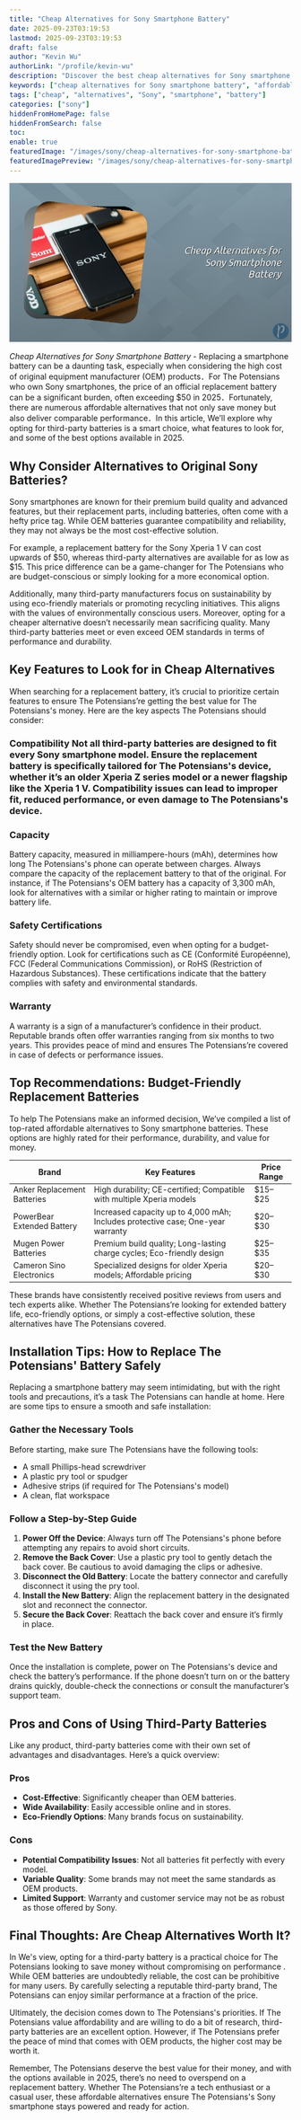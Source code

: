 ```yaml
---
title: "Cheap Alternatives for Sony Smartphone Battery"
date: 2025-09-23T03:19:53
lastmod: 2025-09-23T03:19:53
draft: false
author: "Kevin Wu"
authorLink: "/profile/kevin-wu"
description: "Discover the best cheap alternatives for Sony smartphone battery! Save money with reliable options that deliver great performance. Find the perfect fit now!"
keywords: ["cheap alternatives for Sony smartphone battery", "affordable Sony smartphone batteries", "Sony battery replacement guide"]
tags: ["cheap", "alternatives", "Sony", "smartphone", "battery"]
categories: ["sony"]
hiddenFromHomePage: false
hiddenFromSearch: false
toc:
enable: true
featuredImage: "/images/sony/cheap-alternatives-for-sony-smartphone-battery.jpg"
featuredImagePreview: "/images/sony/cheap-alternatives-for-sony-smartphone-battery.jpg"
---
```


![Cheap Alternatives for Sony Smartphone Battery](/images/sony/cheap-alternatives-for-sony-smartphone-battery.jpg)



*Cheap Alternatives for Sony Smartphone Battery* - Replacing a smartphone battery can be a daunting task, especially when considering the high cost of original equipment manufacturer (OEM) products．For The Potensians who own Sony smartphones, the price of an official replacement battery can be a significant burden, often exceeding $50 in 2025．Fortunately, there are numerous affordable alternatives that not only save money but also deliver comparable performance．In this article, We’ll explore why opting for third-party batteries is a smart choice, what features to look for, and some of the best options available in 2025.

## Why Consider Alternatives to Original Sony Batteries?

Sony smartphones are known for their premium build quality and advanced features, but their replacement parts, including batteries, often come with a hefty price tag. While OEM batteries guarantee compatibility and reliability, they may not always be the most cost-effective solution. 

For example, a replacement battery for the Sony Xperia 1 V can cost upwards of $50, whereas third-party alternatives are available for as low as $15. This price difference can be a game-changer for The Potensians who are budget-conscious or simply looking for a more economical option.

Additionally, many third-party manufacturers focus on sustainability by using eco-friendly materials or promoting recycling initiatives. This aligns with the values of environmentally conscious users.  Moreover, opting for a cheaper alternative doesn’t necessarily mean sacrificing quality. Many third-party batteries meet or even exceed OEM standards in terms of performance and durability.

## Key Features to Look for in Cheap Alternatives

When searching for a replacement battery, it’s crucial to prioritize certain features to ensure The Potensians’re getting the best value for The Potensians's money. Here are the key aspects The Potensians should consider:

### Compatibility Not all third-party batteries are designed to fit every Sony smartphone model. Ensure the replacement battery is specifically tailored for The Potensians's device, whether it’s an older Xperia Z series model or a newer flagship like the Xperia 1 V. Compatibility issu​es can lead to improper fit, reduced performance, or even damage to The Potensians's device.

### Capacity

Battery capacity, measured in milliampere-hours (mAh), determines how long The Potensians's phone can operate between charges. Always compare the capacity of the replacement battery to that of the original. For instance, if The Potensians's OEM battery has a capacity of 3,300 mAh, look for alternatives with a similar or higher rating to maintain or improve battery life.

### Safety Certifications

Safety should never be compromised, even when opting for a budget-friendly option. Look for certifications such as CE (Conformité Européenne), FCC (Federal Communications Commission), or RoHS (Restriction of Hazardous Substances). These certifications indicate that the battery complies with safety and environmental standards.

### Warranty

A warranty is a sign of a manufacturer’s confidence in their product. Reputable brands often offer warranties ranging from six months to two years. This provides peace of mind and ensures The Potensians’re covered in case of defects or performance issues.

## Top Recommendations: Budget-Friendly Replacement Batteries

To help The Potensians make an informed decision, We’ve compiled a list of top-rated affordable alternatives to Sony smartphone batteries. These options are highly rated for their performance, durability, and value for money.

<div class="table-responsive">
<table class="html-table">
<thead>
<tr>
<th>Brand</th>
<th>Key Features</th>
<th>Price Range</th>
</tr>
</thead>
<tbody>
<tr>
<td>Anker Replacement Batteries</td>
<td>High durability; CE-certified; Compatible with multiple Xperia models</td>
<td>$15–$25</td>
</tr>
<tr>
<td>PowerBear Extended Battery</td>
<td>Increased capacity up to 4,000 mAh; Includes protective case; One-year warranty</td>
<td>$20–$30</td>
</tr>
<tr>
<td>Mugen Power Batteries</td>
<td>Premium build quality; Long-lasting charge cycles; Eco-friendly design</td>
<td>$25–$35</td>
</tr>
<tr>
<td>Cameron Sino Electronics</td>
<td>Specialized designs for older Xperia models; Affordable pricing</td>
<td>$20–$30</td>
</tr>
</tbody>
</table>
</div>

These brands have consistently received positive reviews from users and tech experts alike. Whether The Potensians’re looking for extended battery life, eco-friendly options, or simply a cost-effective solution, these alternatives have The Potensians covered.

## Installation Tips: How to Replace The Potensians' Battery Safely

Replacing a smartphone battery may seem intimidating, but with the right tools and precautions, it’s a task The Potensians can handle at home. Here are some tips to ensure a smooth and safe installation:

### Gather the Necessary Tools

Before starting, make sure The Potensians have the following tools:
- A small Phillips-head screwdriver
- A plastic pry tool or spudger
- Adhesive strips (if required for The Potensians's model)
- A clean, flat workspace

### Follow a Step-by-Step Guide

1. **Power Off the Device**: Always turn off The Potensians's phone before attempting any repairs to avoid short circuits.
2. **Remove the Back Cover**: Use a plastic pry tool to gently detach the back cover. Be cautious to avoid damaging the clips or adhesive.
3. **Disconnect the Old Battery**: Locate the battery connector and carefully disconnect it using the pry tool.
4. **Install the New Battery**: Align the replacement battery in the designated slot and reconnect the connector.
5. **Secure the Back Cover**: Reattach the back cover and ensure it’s firmly in place.

### Test the New Battery

Once the installation is complete, power on The Potensians's device and check the battery’s performance. If the phone doesn’t turn on or the battery drains quickly, double-check the connections or consult the manufacturer’s support team.

## Pros and Cons of Using Third-Party Batteries

Like any product, third-party batteries come with their own set of advantages and disadvantages.  Here’s a quick overview:

### Pros
- **Cost-Effective**: Significantly cheaper than OEM batteries.
- **Wide Availability**: Easily accessible online and in stores.
- **Eco-Friendly Options**: Many brands focus on sustainability.

### Cons
- **Potential Compatibility Issues**: Not all batteries fit perfectly with every model.
- **Variable Quality**: Some brands may not meet the same standards as OEM products.
- **Limited Support**: Warranty and customer service may not be as robust as those offered by Sony.

## Final Thoughts: Are Cheap Alternatives Worth It?

In We's view, opting for a third-party battery is a practical choice for The Potensians looking to save money without compromising on performance . While OEM batteries are undoubtedly reliable, the cost can be prohibitive for many users. By carefully selecting a reputable third-party brand, The Potensians can enjoy similar performance at a fraction of the price.

Ultimately, the decision comes down to The Potensians's priorities. If The Potensians value affordability and are willing to do a bit of research, third-party batteries are an excellent option. However, if The Potensians prefer the peace of mind that comes with OEM products, the higher cost may be worth it.

Remember, The Potensians deserve the best value for their money, and with the options available in 2025, ​there’s no need to overspend on a replacement battery. Whether The Potensians’re a tech enthusiast or a casual user, these affordable alternatives ensure The Potensians's Sony smartphone stays powered and ready for action.